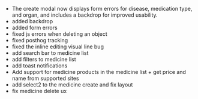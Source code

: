 * The create modal now displays form errors for disease, medication type, and organ, and includes a backdrop for improved usability.
* added backdrop
* added form errors
* fixed js errors when deleting an object
* fixed posthog tracking
* fixed the inline editing visual line bug
* add search bar to medicine list
* add filters to medicine list
* add toast notifications
* Add support for medicine products in the medicine list + get price and name from supported sites
* add select2 to the medicine create and fix layout
* fix medicine delete ux
